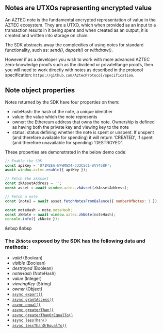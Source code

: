 ## Notes are UTXOs representing encrypted value

An AZTEC note is the fundamental encrypted representation of value in the AZTEC ecosystem. They are a UTXO, which when provided as an input to a transaction results in it being spent and when created as an output, it is created and written into storage on chain.

The SDK abstracts away the complexities of using notes for standard functionality, such as: _send()_, _deposit()_ or _withdraw()_.

However if as a developer you wish to work with more advanced AZTEC zero-knowledge proofs such as the dividend or privateRange proofs, then you will need to work directly with notes as described in the protocol specification: `https://github.com/AztecProtocol/specification`.

## Note object properties

Notes returned by the SDK have four properties on them:

-   noteHash: the hash of the note, a unique identifier
-   value: the value which the note represents
-   owner: the Ethereum address that owns the note. Ownership is defined as having both the private key and viewing key to the note
-   status: status defining whether the note is spent or unspent. If unspent (and therefore available for spending) it will return 'CREATED', if spent (and therefore unavailable for spending) 'DESTROYED'.

These properties are demonstrated in the below demo code:

```js
// Enable the SDK
const apiKey = '071MZEA-WFWMGX4-JJ2C5C1-AVY458F';
await window.aztec.enable({ apiKey });

// Fetch the zkAsset
const zkAssetAddress = '';
const asset = await window.aztec.zkAsset(zkAssetAddress);

// Fetch a note
const [note] = await asset.fetchNotesFromBalance({ numberOfNotes: 1 });

const noteHash = note.noteHash;
const zkNote = await window.aztec.zkNote(noteHash);
console.info({ zkNote });
```

&nbsp
&nbsp

### The `ZkNote` exposed by the SDK has the following data and methods:

-   _valid_ (Boolean)
-   _visible_ (Boolean)
-   _destroyed_ (Boolean)
-   _noteHash_ (NoteHash)
-   _value_ (Integer)
-   _viewingKey_ (String)
-   _owner_ (Object)
-   [`async export()`](/#/SDK/zkNote/.export)
-   [`async grantAccess()`](/#/SDK/zkNote/.grantAccess)
-   [`async equal()`](/#/SDK/zkNote/.equal)
-   [`async greaterThan()`](/#/SDK/zkNote/.greaterThan)
-   [`async greaterThanOrEqualTo()`](/#/SDK/zkNote/.greaterThanOrEqualTo)
-   [`async lessThan()`](/#/SDK/zkNote/.lessThan)
-   [`async lessThanOrEqualTo()`](/#/SDK/zkNote/.lessThanOrEqualTo)
